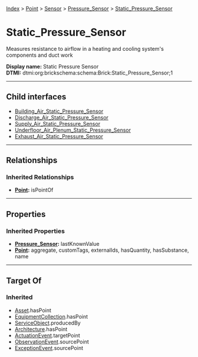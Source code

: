 [Index](../../../../index.md) > [Point](../../../Point.md) > [Sensor](../../Sensor.md) > [Pressure_Sensor](../Pressure_Sensor.md) > [Static_Pressure_Sensor](#)
# Static_Pressure_Sensor

Measures resistance to airflow in a heating and cooling system's components and duct work


**Display name:** Static Pressure Sensor<br />
**DTMI:** dtmi:org:brickschema:schema:Brick:Static_Pressure_Sensor;1

---

## Child interfaces
* [Building_Air_Static_Pressure_Sensor](Building_Air_Static_Pressure_Sensor.md)
* [Discharge_Air_Static_Pressure_Sensor](Discharge_Air_Static_Pressure_Sensor.md)
* [Supply_Air_Static_Pressure_Sensor](Supply_Air_Static_Pressure_Sensor.md)
* [Underfloor_Air_Plenum_Static_Pressure_Sensor](Underfloor_Air_Plenum_Static_Pressure_Sensor.md)
* [Exhaust_Air_Static_Pressure_Sensor](Exhaust_Air_Static_Pressure_Sensor/Exhaust_Air_Static_Pressure_Sensor.md)

---

## Relationships

### Inherited Relationships
* **[Point](../../../Point.md):** isPointOf

---

## Properties

### Inherited Properties
* **[Pressure_Sensor](../Pressure_Sensor.md):** lastKnownValue
* **[Point](../../../Point.md):** aggregate, customTags, externalIds, hasQuantity, hasSubstance, name

---

## Target Of
### Inherited
* [Asset](../../../../Asset/Asset.md).hasPoint
* [EquipmentCollection](../../../../Collection/EquipmentCollection.md).hasPoint
* [ServiceObject](../../../../Information/ServiceObject/ServiceObject.md).producedBy
* [Architecture](../../../../Space/Architecture/Architecture.md).hasPoint
* [ActuationEvent](../../../../Event/PointEvent/ActuationEvent.md).targetPoint
* [ObservationEvent](../../../../Event/PointEvent/ObservationEvent.md).sourcePoint
* [ExceptionEvent](../../../../Event/PointEvent/ExceptionEvent.md).sourcePoint
